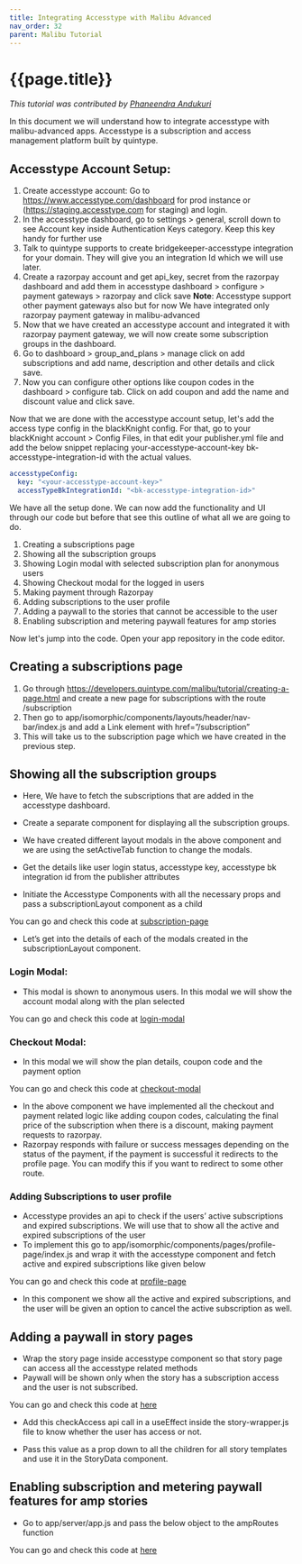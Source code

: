 ```yaml
---
title: Integrating Accesstype with Malibu Advanced
nav_order: 32
parent: Malibu Tutorial
---
```


# {{page.title}}

_This tutorial was contributed by [Phaneendra Andukuri](https://www.linkedin.com/in/venkata-phaneendra-andukuri/)_

In this document we will understand how to integrate accesstype with malibu-advanced apps. Accesstype is a subscription and access management platform built by quintype.

## Accesstype Account Setup:

1. Create accesstype account: Go to <https://www.accesstype.com/dashboard> for prod instance or (<https://staging.accesstype.com> for staging) and login.
1. In the accesstype dashboard, go to settings > general, scroll down to see Account key inside Authentication Keys category. Keep this key handy for further use
1. Talk to quintype supports to create bridgekeeper-accesstype integration for your domain. They will give you an integration Id which we will use later.
1. Create a razorpay account and get api_key, secret from the razorpay dashboard and add them in accesstype dashboard > configure > payment gateways > razorpay and click save
   **Note**: Accesstype support other payment gateways also but for now We have integrated only razorpay payment gateway in malibu-advanced
1. Now that we have created an accesstype account and integrated it with razorpay payment gateway, we will now create some subscription groups in the dashboard.
1. Go to dashboard > group_and_plans > manage click on add subscriptions and add name, description and other details and click save.
1. Now you can configure other options like coupon codes in the dashboard > configure tab. Click on add coupon and add the name and discount value and click save.

Now that we are done with the accesstype account setup, let's add the access type config in the blackKnight config. For that, go to your blackKnight account > Config Files, in that edit your publisher.yml file and add the below snippet replacing your-accesstype-account-key bk-accesstype-integration-id with the actual values.

```yml "
accesstypeConfig:
  key: "<your-accesstype-account-key>"
  accessTypeBkIntegrationId: "<bk-accesstype-integration-id>"
```

We have all the setup done. We can now add the functionality and UI through our code but before that see this outline of what all we are going to do.

1. Creating a subscriptions page
1. Showing all the subscription groups
1. Showing Login modal with selected subscription plan for anonymous users
1. Showing Checkout modal for the logged in users
1. Making payment through Razorpay
1. Adding subscriptions to the user profile
1. Adding a paywall to the stories that cannot be accessible to the user
1. Enabling subscription and metering paywall features for amp stories

Now let's jump into the code. Open your app repository in the code editor.

## Creating a subscriptions page

1. Go through <https://developers.quintype.com/malibu/tutorial/creating-a-page.html> and create a new page for subscriptions with the route /subscription
1. Then go to app/isomorphic/components/layouts/header/nav-bar/index.js and add a Link element with href=”/subscription”
1. This will take us to the subscription page which we have created in the previous step.

## Showing all the subscription groups

- Here, We have to fetch the subscriptions that are added in the accesstype dashboard.

- Create a separate component for displaying all the subscription groups.

- We have created different layout modals in the above component and we are using the setActiveTab function to change the modals.

- Get the details like user login status, accesstype key, accesstype bk integration id from the publisher attributes
- Initiate the Accesstype Components with all the necessary props and pass a subscriptionLayout component as a child

You can go and check this code at [subscription-page](https://github.com/quintype/malibu-advanced/blob/master/app/isomorphic/components/pages/subscription-page/index.js)

- Let’s get into the details of each of the modals created in the subscriptionLayout component.

### Login Modal:

- This modal is shown to anonymous users. In this modal we will show the account modal along with the plan selected

You can go and check this code at [login-modal](https://github.com/quintype/malibu-advanced/blob/master/app/isomorphic/components/pages/subscription-page/Modals/LoginModal/index.js)

### Checkout Modal:

- In this modal we will show the plan details, coupon code and the payment option

You can go and check this code at [checkout-modal](https://github.com/quintype/malibu-advanced/blob/master/app/isomorphic/components/pages/subscription-page/Modals/CheckoutModal/index.js)

- In the above component we have implemented all the checkout and payment related logic like adding coupon codes, calculating the final price of the subscription when there is a discount, making payment requests to razorpay.
- Razorpay responds with failure or success messages depending on the status of the payment, if the payment is successful it redirects to the profile page. You can modify this if you want to redirect to some other route.

### Adding Subscriptions to user profile

- Accesstype provides an api to check if the users’ active subscriptions and expired subscriptions. We will use that to show all the active and expired subscriptions of the user
- To implement this go to app/isomorphic/components/pages/profile-page/index.js and wrap it with the accesstype component and fetch active and expired subscriptions like given below

You can go and check this code at [profile-page](https://github.com/quintype/malibu-advanced/blob/master/app/isomorphic/components/pages/profile-page/index.js)

- In this component we show all the active and expired subscriptions, and the user will be given an option to cancel the active subscription as well.

## Adding a paywall in story pages

- Wrap the story page inside accesstype component so that story page can access all the accesstype related methods
- Paywall will be shown only when the story has a subscription access and the user is not subscribed.

You can go and check this code at [here](https://github.com/quintype/malibu-advanced/blob/master/app/isomorphic/components/pages/story.js)

- Add this checkAccess api call in a useEffect inside the story-wrapper.js file to know whether the user has access or not.

- Pass this value as a prop down to all the children for all story templates and use it in the StoryData component.

## Enabling subscription and metering paywall features for amp stories

- Go to app/server/app.js and pass the below object to the ampRoutes function

You can go and check this code at [here](https://github.com/quintype/malibu-advanced/blob/master/app/server/app.js)
